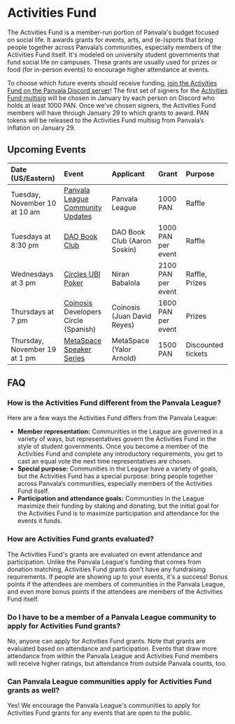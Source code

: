 # Activities Fund

The Activities Fund is a member-run portion of Panvala's budget focused on social life. It awards grants for events, arts, and \(e-\)sports that bring people together across Panvala’s communities, especially members of the Activities Fund itself. It's modeled on university student governments that fund social life on campuses. These grants are usually used for prizes or food \(for in-person events\) to encourage higher attendance at events.

To choose which future events should receive funding, [join the Activities Fund on the Panvala Discord server](https://discord.gg/yZmYZbf)! The first set of signers for the [Activities Fund multisig](https://gnosis-safe.io/app/#/safes/0xe44f10A925411A3a0086E5EDba8A4399C6F75ad6/transactions) will be chosen in January by each person on Discord who holds at least 1000 PAN. Once we’ve chosen signers, the Activities Fund members will have through January 29 to which grants to award. PAN tokens will be released to the Activities Fund multisig from Panvala’s inflation on January 29.

## Upcoming Events

| Date \(US/Eastern\) | Event | Applicant | Grant | Purpose |
| :--- | :--- | :--- | :--- | :--- |
| Tuesday, November 10 at 10 am | [Panvala League Community Updates](https://discord.gg/avt42jJsap) | Panvala League | 1000 PAN | Raffle |
| Tuesdays at 8:30 pm | [DAO Book Club](https://discord.gg/dtUVKAc) | DAO Book Club \(Aaron Soskin\) | 1000 PAN per event | Raffle |
| Wednesdays at 3 pm | [Circles UBI Poker](https://docs.google.com/document/d/1BgISfWdKPJRtcfcxuWwMtG7p-lhhKW4sQnJZ1JrSDWk/edit) | Niran Babalola | 2100 PAN per event | Raffle, Prizes |
| Thursdays at 7 pm | [Coinosis](https://coinosis.co/) Developers Circle \(Spanish\) | Coinosis \(Juan David Reyes\) | 1600 PAN per event | Prizes |
| Thursday, November 19 at 1 pm | [MetaSpace Speaker Series](https://twitter.com/MetaSpace_Now/status/1322642939210829829) | MetaSpace \(Yalor Arnold\) | 1500 PAN | Discounted tickets |

## FAQ

### How is the Activities Fund different from the Panvala League?

Here are a few ways the Activities Fund differs from the Panvala League:

* **Member representation:** Communities in the League are governed in a variety of ways, but representatives govern the Activities Fund in the style of student governments. Once you become a member of the Activities Fund and complete any introductory requirements, you get to cast an equal vote the next time representatives are chosen.
* **Special purpose:** Communities in the League have a variety of goals, but the Activities Fund has a special purpose: bring people together across Panvala’s communities, especially members of the Activities Fund itself.
* **Participation and attendance goals:** Communities in the League maximize their funding by staking and donating, but the initial goal for the Activities Fund is to maximize participation and attendance for the events it funds.

### How are Activities Fund grants evaluated?

The Activities Fund's grants are evaluated on event attendance and participation. Unlike the Panvala League's funding that comes from donation matching, Activities Fund grants don't have any fundraising requirements. If people are showing up to your events, it's a success! Bonus points if the attendees are members of communities in the Panvala League, and even more bonus points if the attendees are members of the Activities Fund itself.

### Do I have to be a member of a Panvala League community to apply for Activities Fund grants?

No, anyone can apply for Activities Fund grants. Note that grants are evaluated based on attendance and participation. Events that draw more attendance from within the Panvala League and Activities Fund members will receive higher ratings, but attendance from outside Panvala counts, too.

### Can Panvala League communities apply for Activities Fund grants as well?

Yes! We encourage the Panvala League's communities to apply for Activities Fund grants for any events that are open to the public.

